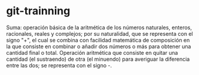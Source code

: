 # git-trainning

Suma: operación básica de la aritmética de los números naturales, enteros, racionales, reales y complejos; por su naturalidad, que se representa con el signo "+", el cual se combina con facilidad matemática de composición en la que consiste en combinar o añadir dos números o más para obtener una cantidad final o total.
Operación aritmética que consiste en quitar una cantidad (el sustraendo) de otra (el minuendo) para averiguar la diferencia entre las dos; se representa con el signo -.
